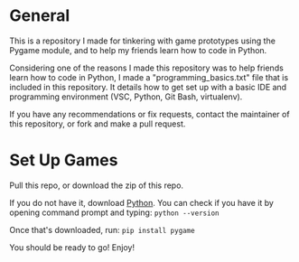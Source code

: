 # General
This is a repository I made for tinkering with game prototypes using the Pygame module, and to help my friends learn how to code in Python.

Considering one of the reasons I made this repository was to help friends learn how to code in Python, I made a "programming_basics.txt" file that is included in this repository.  It details how to get set up with a basic IDE and programming environment (VSC, Python, Git Bash, virtualenv).

If you have any recommendations or fix requests, contact the maintainer of this repository, or fork and make a pull request.

# Set Up Games

Pull this repo, or download the zip of this repo.  

If you do not have it, download [Python](https://www.python.org/downloads/).  You can check if you have it by opening command prompt and typing: `python --version`

Once that's downloaded, run: `pip install pygame`

You should be ready to go!  Enjoy!